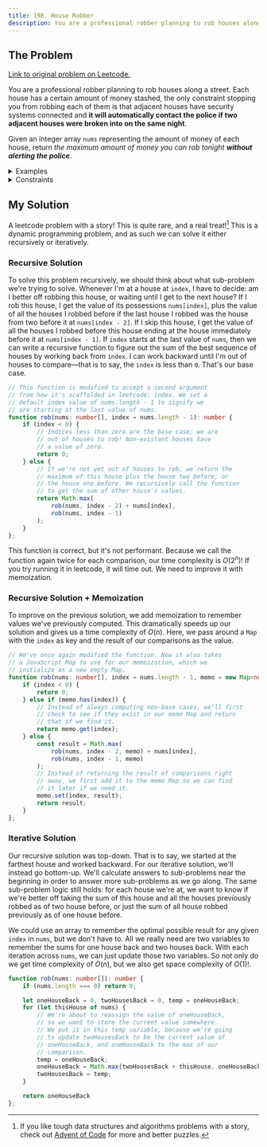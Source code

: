 ```yaml
---
title: 198. House Robber
description: You are a professional robber planning to rob houses along a street. Each house has a certain amount of money stashed, the only constraint stopping you from robbing each of them is that adjacent houses have security systems connected and it will automatically contact the police if two adjacent houses were broken into on the same night.
---
```


## The Problem

[Link to original problem on Leetcode.](https://leetcode.com/problems/house-robber/)

You are a professional robber planning to rob houses along a street. Each house has a certain amount of money stashed, the only constraint stopping you from robbing each of them is that adjacent houses have security systems connected and **it will automatically contact the police if two adjacent houses were broken into on the same night**.

Given an integer array `nums` representing the amount of money of each house, return _the maximum amount of money you can rob tonight **without alerting the police**_.

<details>
<summary>Examples</summary>

Example 1:

```
Input: nums = [1,2,3,1]
Output: 4
Explanation: Rob house 1 (money = 1) and then rob house 3 (money = 3).
Total amount you can rob = 1 + 3 = 4.
```

Example 2:

```
Input: nums = [2,7,9,3,1]
Output: 12
Explanation: Rob house 1 (money = 2), rob house 3 (money = 9) and rob house 5 (money = 1).
Total amount you can rob = 2 + 9 + 1 = 12.
```
</details>

<details>
<summary>Constraints</summary>


- `1 <= nums.length <= 100`
- `0 <= nums[i] <= 400`
</details>

## My Solution

A leetcode problem with a story! This is quite rare, and a real treat![^1] This is a dynamic programming problem, and as such we can solve it either recursively or iteratively.

### Recursive Solution

To solve this problem recursively, we should think about what sub-problem we're trying to solve. Whenever I'm at a house at `index`, I have to decide: am I better off robbing this house, or waiting until I get to the next house? If I rob this house, I get the value of its possessions `nums[index]`, plus the value of all the houses I robbed before if the last house I robbed was the house from two before it at `nums[index - 2]`. If I skip this house, I get the value of all the houses I robbed before this house ending at the house immediately before it at `nums[index - 1]`. If `index` starts at the last value of `nums`, then we can write a recursive function to figure out the sum of the best sequence of houses by working back from `index`. I can work backward until I'm out of houses to compare—that is to say, the `index` is less than `0`. That's our base case.

```typescript
// This function is modified to accept a second argument
// from how it's scaffolded in leetcode: index. We set a
// default index value of nums.length - 1 to signify we
// are starting at the last value of nums.
function rob(nums: number[], index = nums.length - 1): number {
	if (index < 0) {
		// Indices less than zero are the base case; we are
		// out of houses to rob! Non-existant houses have
		// a value of zero.
		return 0;
	} else {
		// If we're not yet out of houses to rob, we return the
		// maximum of this house plus the house two before, or
		// the house one before. We recursively call the function
		// to get the sum of other house's values.
		return Math.max(
			rob(nums, index - 2) + nums[index],
			rob(nums, index - 1)
		);
	}
};
```

This function is correct, but it's not performant. Because we call the function again twice for each comparison, our time complexity is $O(2^{n})$! If you try running it in leetcode, it will time out. We need to improve it with memoization.

### Recursive Solution + Memoization

To improve on the previous solution, we add memoization to remember values we've previously computed. This dramatically speeds up our solution and gives us a time complexity of $O(n)$. Here, we pass around a `Map` with the `index` as key and the result of our comparisons as the value.

```typescript
// We've once again modified the function. Now it also takes
// a JavaScript Map to use for our memoization, which we
// initialize as a new empty Map.
function rob(nums: number[], index = nums.length - 1, memo = new Map<number, number>()): number {
	if (index < 0) {
		return 0;
	} else if (memo.has(index)) {
		// Instead of always computing non-base cases, we'll first
		// check to see if they exist in our memo Map and return
		// that if we find it.
		return memo.get(index);
	} else {
		const result = Math.max(
			rob(nums, index - 2, memo) + nums[index],
			rob(nums, index - 1, memo)
		);
		// Instead of returning the result of comparisons right
		// away, we first add it to the memo Map so we can find
		// it later if we need it.
		memo.set(index, result);
		return result;
	}
};
```

### Iterative Solution

Our recursive solution was top-down. That is to say, we started at the farthest house and worked backward. For our iterative solution, we'll instead go bottom-up. We'll calculate answers to sub-problems near the beginning in order to answer more sub-problems as we go along. The same sub-problem logic still holds: for each house we're at, we want to know if we're better off taking the sum of this house and all the houses previously robbed as of two house before, or just the sum of all house robbed previously as of one house before.

We could use an array to remember the optimal possible result for any given `index` in `nums`, but we don't have to. All we really need are two variables to remember the sums for one house back and two houses back. With each iteration across `nums`, we can just update those two variables. So not only do we get time complexity of $O(n)$, but we also get space complexity of $O(1)$!.

```typescript
function rob(nums: number[]): number {
	if (nums.length === 0) return 0;

	let oneHouseBack = 0, twoHousesBack = 0, temp = oneHouseBack;
	for (let thisHouse of nums) {
		// We're about to reassign the value of oneHouseBack,
		// so we want to store the current value somewhere.
		// We put it in this temp variable, because we're going
		// to update twoHousesBack to be the current value of
		// oneHouseBack, and oneHouseBack to the max of our
		// comparison.
		temp = oneHouseBack;
		oneHouseBack = Math.max(twoHousesBack + thisHouse, oneHouseBack)
		twoHousesBack = temp;
	}

	return oneHouseBack
};
```

[^1]: If you like tough data structures and algorithms problems with a story, check out [Advent of Code](https://adventofcode.com/) for more and better puzzles.